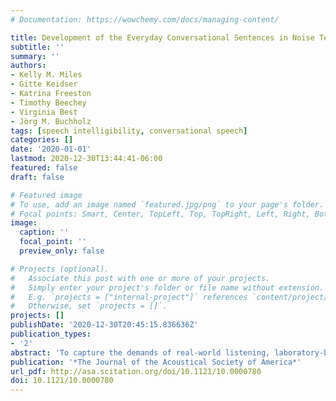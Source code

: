 ```yaml
---
# Documentation: https://wowchemy.com/docs/managing-content/

title: Development of the Everyday Conversational Sentences in Noise Test
subtitle: ''
summary: ''
authors:
- Kelly M. Miles
- Gitte Keidser
- Katrina Freeston
- Timothy Beechey
- Virginia Best
- Jörg M. Buchholz
tags: [speech intelligibility, conversational speech]
categories: []
date: '2020-01-01'
lastmod: 2020-12-30T13:44:41-06:00
featured: false
draft: false

# Featured image
# To use, add an image named `featured.jpg/png` to your page's folder.
# Focal points: Smart, Center, TopLeft, Top, TopRight, Left, Right, BottomLeft, Bottom, BottomRight.
image:
  caption: ''
  focal_point: ''
  preview_only: false

# Projects (optional).
#   Associate this post with one or more of your projects.
#   Simply enter your project's folder or file name without extension.
#   E.g. `projects = ["internal-project"]` references `content/project/deep-learning/index.md`.
#   Otherwise, set `projects = []`.
projects: []
publishDate: '2020-12-30T20:45:15.836636Z'
publication_types:
- '2'
abstract: 'To capture the demands of real-world listening, laboratory-based speech-in-noise tasks must better reflect the types of speech and environments listeners encounter in everyday life. This article reports the development of original sentence materials that were produced spontaneously with varying vocal efforts. These sentences were extracted from conversations between a talker pair (female/male) communicating in different realistic acoustic environments to elicit normal, raised and loud vocal efforts. In total, 384 sentences were extracted to provide four equivalent lists of 16 sentences at the three efforts for the two talkers. The sentences were presented to 32 young, normally hearing participants in stationary noise at five signal-to-noise ratios from −8 to 0 dB in 2 dB steps. Psychometric functions were fitted for each sentence, revealing an average 50% speech reception threshold (SRT50) of −5.2 dB, and an average slope of 17.2%/dB. Sentences were then level-normalised to adjust their individual SRT50 to the mean (−5.2 dB). The sentences may be combined with realistic background noise to provide an assessment method that better captures the perceptual demands of everyday communication.'
publication: '*The Journal of the Acoustical Society of America*'
url_pdf: http://asa.scitation.org/doi/10.1121/10.0000780
doi: 10.1121/10.0000780
---
```

